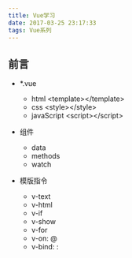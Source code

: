 ```yaml
---
title: Vue学习
date: 2017-03-25 23:17:33
tags: Vue系列
---
```


## 前言

- *.vue
    + html <template\></template\>   
    + css <style\></style\>         
    + javaScript <script\></script\>       

- 组件
    + data
    + methods
    + watch

- 模版指令 
    + v-text
    + v-html
    + v-if
    + v-show
    + v-for
    + v-on: @
    + v-bind: :





